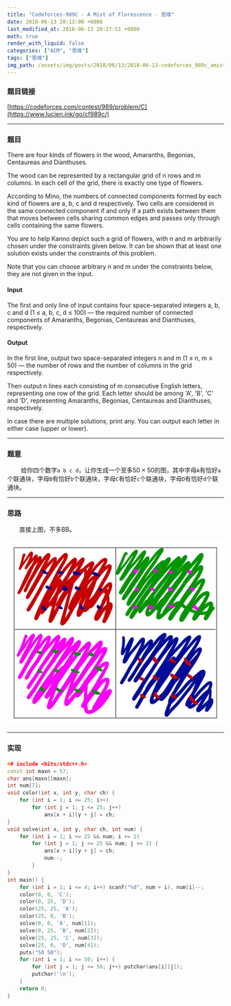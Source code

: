 ```yaml
---
title: "Codeforces-989C - A Mist of Florescence - 思维"
date: 2018-06-13 20:13:00 +0800
last_modified_at: 2018-06-13 20:27:51 +0800
math: true
render_with_liquid: false
categories: ["ACM", "思维"]
tags: ["思维"]
img_path: /assets/img/posts/2018/06/13/2018-06-13-codeforces_989c_amistofflorescence_si_wei/
---
```


### 题目链接

[https://codeforces.com/contest/989/problem/C](https://www.lucien.ink/go/cf989c/)

---
### 题目

There are four kinds of flowers in the wood, Amaranths, Begonias, Centaureas and Dianthuses.

The wood can be represented by a rectangular grid of n rows and m columns. In each cell of the grid, there is exactly one type of flowers.

According to Mino, the numbers of connected components formed by each kind of flowers are a, b, c and d respectively. Two cells are considered in the same connected component if and only if a path exists between them that moves between cells sharing common edges and passes only through cells containing the same flowers.

You are to help Kanno depict such a grid of flowers, with n and m arbitrarily chosen under the constraints given below. It can be shown that at least one solution exists under the constraints of this problem.

Note that you can choose arbitrary n and m under the constraints below, they are not given in the input.
#### Input
The first and only line of input contains four space-separated integers a, b, c and d (1 ≤ a, b, c, d ≤ 100) — the required number of connected components of Amaranths, Begonias, Centaureas and Dianthuses, respectively.

#### Output
In the first line, output two space-separated integers n and m (1 ≤ n, m ≤ 50) — the number of rows and the number of columns in the grid respectively.

Then output n lines each consisting of m consecutive English letters, representing one row of the grid. Each letter should be among 'A', 'B', 'C' and 'D', representing Amaranths, Begonias, Centaureas and Dianthuses, respectively.

In case there are multiple solutions, print any. You can output each letter in either case (upper or lower).

---
### 题意

&emsp;&emsp; 给你四个数字`a b c d`，让你生成一个至多$50 \times 50$的图，其中字母`A`有恰好`a`个联通块，字母`B`有恰好`b`个联通块，字母`C`有恰好`c`个联通块，字母`D`有恰好`d`个联通块。

---
### 思路

&emsp;&emsp;直接上图，不多BB。

![IMG_0073.jpg][1]

---
### 实现

```cpp
## include <bits/stdc++.h>
const int maxn = 57;
char ans[maxn][maxn];
int num[7];
void color(int x, int y, char ch) {
    for (int i = 1; i <= 25; i++)
        for (int j = 1; j <= 25; j++)
            ans[x + i][y + j] = ch;
}
void solve(int x, int y, char ch, int num) {
    for (int i = 1; i <= 25 && num; i += 2)
        for (int j = 1; j <= 25 && num; j += 2) {
            ans[x + i][y + j] = ch;
            num--;
        }
}
int main() {
    for (int i = 1; i <= 4; i++) scanf("%d", num + i), num[i]--;
    color(0, 0, 'C');
    color(0, 25, 'D');
    color(25, 25, 'A');
    color(25, 0, 'B');
    solve(0, 0, 'A', num[1]);
    solve(0, 25, 'B', num[2]);
    solve(25, 25, 'C', num[3]);
    solve(25, 0, 'D', num[4]);
    puts("50 50");
    for (int i = 1; i <= 50; i++) {
        for (int j = 1; j <= 50; j++) putchar(ans[i][j]);
        putchar('\n');
    }
    return 0;
}
```


  [1]: assets/img/posts/2018/06/13/2018-06-13-codeforces_989c_amistofflorescence_si_wei/img_0073.jpg